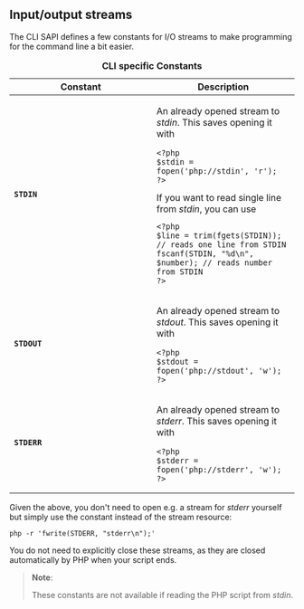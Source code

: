 Input/output streams
--------------------

The CLI SAPI defines a few constants for I/O streams to make programming
for the command line a bit easier.

<table>
<caption><strong>CLI specific Constants</strong></caption>
<colgroup>
<col style="width: 50%" />
<col style="width: 50%" />
</colgroup>
<thead>
<tr class="header">
<th>Constant</th>
<th>Description</th>
</tr>
</thead>
<tbody>
<tr class="odd">
<td><strong><code>STDIN</code></strong></td>
<td><p>An already opened stream to <em>stdin</em>. This saves opening it with</p>
<div class="example-contents">
<div class="phpcode">
<div class="sourceCode" id="cb1"><pre class="sourceCode php"><code class="sourceCode php"><span id="cb1-1"><a href="#cb1-1"></a><span class="kw">&lt;?php</span></span>
<span id="cb1-2"><a href="#cb1-2"></a><span class="kw">$stdin</span> = <span class="fu">fopen</span><span class="ot">(</span><span class="st">&#39;php://stdin&#39;</span><span class="ot">,</span> <span class="st">&#39;r&#39;</span><span class="ot">);</span></span>
<span id="cb1-3"><a href="#cb1-3"></a><span class="kw">?&gt;</span></span></code></pre></div>
</div>
</div>
If you want to read single line from <em>stdin</em>, you can use
<div class="example-contents">
<div class="phpcode">
<div class="sourceCode" id="cb2"><pre class="sourceCode php"><code class="sourceCode php"><span id="cb2-1"><a href="#cb2-1"></a><span class="kw">&lt;?php</span></span>
<span id="cb2-2"><a href="#cb2-2"></a><span class="kw">$line</span> = <span class="fu">trim</span><span class="ot">(</span><span class="fu">fgets</span><span class="ot">(</span><span class="kw">STDIN</span><span class="ot">));</span> <span class="co">// reads one line from STDIN</span></span>
<span id="cb2-3"><a href="#cb2-3"></a><span class="fu">fscanf</span><span class="ot">(</span><span class="kw">STDIN</span><span class="ot">,</span> <span class="st">&quot;%d</span><span class="kw">\n</span><span class="st">&quot;</span><span class="ot">,</span> <span class="kw">$number</span><span class="ot">);</span> <span class="co">// reads number from STDIN</span></span>
<span id="cb2-4"><a href="#cb2-4"></a><span class="kw">?&gt;</span></span></code></pre></div>
</div>
</div></td>
</tr>
<tr class="even">
<td><strong><code>STDOUT</code></strong></td>
<td><p>An already opened stream to <em>stdout</em>. This saves opening it with</p>
<div class="example-contents">
<div class="phpcode">
<div class="sourceCode" id="cb3"><pre class="sourceCode php"><code class="sourceCode php"><span id="cb3-1"><a href="#cb3-1"></a><span class="kw">&lt;?php</span></span>
<span id="cb3-2"><a href="#cb3-2"></a><span class="kw">$stdout</span> = <span class="fu">fopen</span><span class="ot">(</span><span class="st">&#39;php://stdout&#39;</span><span class="ot">,</span> <span class="st">&#39;w&#39;</span><span class="ot">);</span></span>
<span id="cb3-3"><a href="#cb3-3"></a><span class="kw">?&gt;</span></span></code></pre></div>
</div>
</div></td>
</tr>
<tr class="odd">
<td><strong><code>STDERR</code></strong></td>
<td><p>An already opened stream to <em>stderr</em>. This saves opening it with</p>
<div class="example-contents">
<div class="phpcode">
<div class="sourceCode" id="cb4"><pre class="sourceCode php"><code class="sourceCode php"><span id="cb4-1"><a href="#cb4-1"></a><span class="kw">&lt;?php</span></span>
<span id="cb4-2"><a href="#cb4-2"></a><span class="kw">$stderr</span> = <span class="fu">fopen</span><span class="ot">(</span><span class="st">&#39;php://stderr&#39;</span><span class="ot">,</span> <span class="st">&#39;w&#39;</span><span class="ot">);</span></span>
<span id="cb4-3"><a href="#cb4-3"></a><span class="kw">?&gt;</span></span></code></pre></div>
</div>
</div></td>
</tr>
</tbody>
</table>

Given the above, you don't need to open e.g. a stream for *stderr*
yourself but simply use the constant instead of the stream resource:

``` shell
php -r 'fwrite(STDERR, "stderr\n");'
```

You do not need to explicitly close these streams, as they are closed
automatically by PHP when your script ends.

> **Note**:
>
> These constants are not available if reading the PHP script from
> *stdin*.
